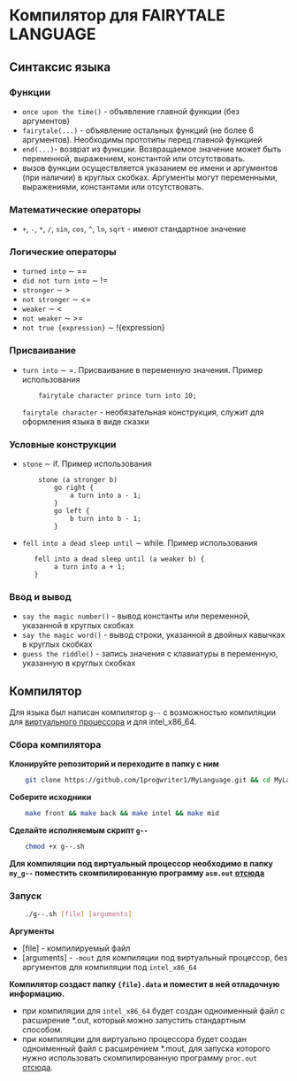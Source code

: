 # Компилятор для FAIRYTALE LANGUAGE

## Синтаксис языка

### Функции

- `once upon the time()` - объявление главной функции (без аргументов)
- `fairytale(...)` - объявление остальных функций (не более 6 аргументов). Необходимы прототипы перед главной функцией
- `end(...)`- возврат из функции. Возвращаемое значение может быть переменной, выражением, константой или отсутствовать.
- вызов функции осуществляется указанием ее имени и аргументов (при наличии) в круглых скобках. Аргументы могут переменными, выражениями,  константами или отсутствовать.

### Математические операторы

- `+`, `-`, `*`, `/`, `sin`, `cos`, `^`, `ln`, `sqrt` - имеют стандартное значение

### Логические операторы

- `turned into` $\sim$ ==
- `did not turn into` $\sim$ !=
- `stronger` $\sim$ >
- `not stronger` $\sim$ <=
- `weaker` $\sim$ <
- `not weaker` $\sim$ >=
- `not true {expression}` $\sim$ !{expression}

### Присваивание

- `turn into` $\sim$ =. Присваивание в переменную значения. Пример использования
    ```
        fairytale character prince turn into 10;
    ```
    `fairytale character` - необязательная конструкция, служит для оформления языка в виде сказки

### Условные конструкции
- `stone` $\sim$ if. Пример использования
    ```
        stone (a stronger b)
            go right {
                a turn into a - 1;
            }
            go left {
                b turn into b - 1;
            }
    ```
- `fell into a dead sleep until` $\sim$ while. Пример использования
    ```
       fell into a dead sleep until (a weaker b) {
            a turn into a + 1;
       }
    ```

### Ввод и вывод

- `say the magic number()` - вывод константы или переменной, указанной в круглых скобках
- `say the magic word()` - вывод строки, указанной в двойных кавычках в круглых скобках
- `guess the riddle()` - запись значения с клавиатуры в переменную, указанную в круглых скобках

## Компилятор

Для языка был написан компилятор `g--` с возможностью компиляции для [виртуального процессора](https://github.com/1progwriter1/Calculator_CPU) и для intel_x86_64.

### Сбора компилятора

**Клонируйте репозиторий и переходите в папку с ним**

```sh
    git clone https://github.com/1progwriter1/MyLanguage.git && cd MyLanguage
```

**Соберите исходники**

```sh
    make front && make back && make intel && make mid
```

**Сделайте исполняемым скрипт `g--`**

```sh
    chmod +x g--.sh
```

**Для компиляции под виртуальный процессор необходимо в папку `my_g--` поместить скомпилированную программу `asm.out` [отсюда](https://github.com/1progwriter1/Calculator_CPU)**

### Запуск

```sh
    ./g--.sh [file] [arguments]
```
**Аргументы**
- [file] - компилируемый файл
- [arguments] -  `-mout` для компиляции под виртуальный процессор, без аргументов для компиляции под `intel_x86_64`

**Компилятор создаст папку `{file}.data` и поместит в ней отладочную информацию.**
- при компиляции для `intel_x86_64` будет создан одноименный файл с расширение *.out, который можно запустить стандартным способом.
- при компиляции для виртуально процессора будет создан одноименный файл с расширением *.mout, для запуска которого нужно использовать скомпилированную программу `proc.out` [отсюда](https://github.com/1progwriter1/Calculator_CPU).



